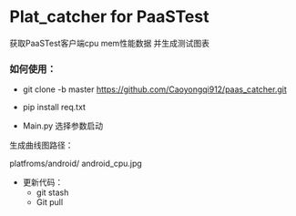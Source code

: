 # Plat_catcher for PaaSTest

获取PaaSTest客户端cpu mem性能数据 并生成测试图表



### 如何使用：

- git clone -b master https://github.com/Caoyongqi912/paas_catcher.git

- pip install req.txt
- Main.py 选择参数启动





生成曲线图路径：

platfroms/android/ android_cpu.jpg



- 更新代码：
  - git stash
  - Git pull

